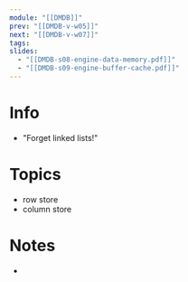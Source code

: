 ```yaml
---
module: "[[DMDB]]"
prev: "[[DMDB-v-w05]]"
next: "[[DMDB-v-w07]]"
tags: 
slides:
  - "[[DMDB-s08-engine-data-memory.pdf]]"
  - "[[DMDB-s09-engine-buffer-cache.pdf]]"
---
```


 
# Info
- "Forget linked lists!"


# Topics
- row store
- column store


# Notes
- 